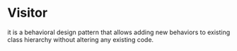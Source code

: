 <h1>Visitor</h1>
 it is a behavioral design pattern that allows adding new behaviors to existing class hierarchy without altering any existing code.